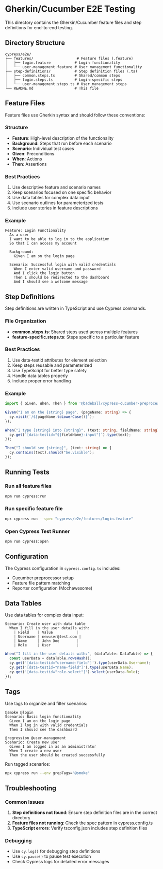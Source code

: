# Gherkin/Cucumber E2E Testing

This directory contains the Gherkin/Cucumber feature files and step definitions for end-to-end testing.

## Directory Structure

```
cypress/e2e/
├── features/                    # Feature files (.feature)
│   ├── login.feature           # Login functionality
│   └── user-management.feature # User management functionality
├── step-definitions/           # Step definition files (.ts)
│   ├── common.steps.ts         # Shared/common steps
│   ├── login.steps.ts          # Login-specific steps
│   └── user-management.steps.ts # User management steps
└── README.md                   # This file
```

## Feature Files

Feature files use Gherkin syntax and should follow these conventions:

### Structure
- **Feature**: High-level description of the functionality
- **Background**: Steps that run before each scenario
- **Scenario**: Individual test cases
- **Given**: Preconditions
- **When**: Actions
- **Then**: Assertions

### Best Practices
1. Use descriptive feature and scenario names
2. Keep scenarios focused on one specific behavior
3. Use data tables for complex data input
4. Use scenario outlines for parameterized tests
5. Include user stories in feature descriptions

### Example
```gherkin
Feature: Login Functionality
  As a user
  I want to be able to log in to the application
  So that I can access my account

  Background:
    Given I am on the login page

  Scenario: Successful login with valid credentials
    When I enter valid username and password
    And I click the login button
    Then I should be redirected to the dashboard
    And I should see a welcome message
```

## Step Definitions

Step definitions are written in TypeScript and use Cypress commands.

### File Organization
- **common.steps.ts**: Shared steps used across multiple features
- **feature-specific.steps.ts**: Steps specific to a particular feature

### Best Practices
1. Use data-testid attributes for element selection
2. Keep steps reusable and parameterized
3. Use TypeScript for better type safety
4. Handle data tables properly
5. Include proper error handling

### Example
```typescript
import { Given, When, Then } from '@badeball/cypress-cucumber-preprocessor';

Given("I am on the {string} page", (pageName: string) => {
  cy.visit(`/${pageName.toLowerCase()}`);
});

When("I type {string} into {string}", (text: string, fieldName: string) => {
  cy.get(`[data-testid="${fieldName}-input"]`).type(text);
});

Then("I should see {string}", (text: string) => {
  cy.contains(text).should("be.visible");
});
```

## Running Tests

### Run all feature files
```bash
npm run cypress:run
```

### Run specific feature file
```bash
npx cypress run --spec "cypress/e2e/features/login.feature"
```

### Open Cypress Test Runner
```bash
npm run cypress:open
```

## Configuration

The Cypress configuration in `cypress.config.ts` includes:
- Cucumber preprocessor setup
- Feature file pattern matching
- Reporter configuration (Mochawesome)

## Data Tables

Use data tables for complex data input:

```gherkin
Scenario: Create user with data table
  When I fill in the user details with:
    | Field    | Value           |
    | Username | newuser@test.com |
    | Name     | John Doe        |
    | Role     | User            |
```

```typescript
When("I fill in the user details with:", (dataTable: DataTable) => {
  const userData = dataTable.rowsHash();
  cy.get('[data-testid="username-field"]').type(userData.Username);
  cy.get('[data-testid="name-field"]').type(userData.Name);
  cy.get('[data-testid="role-select"]').select(userData.Role);
});
```

## Tags

Use tags to organize and filter scenarios:

```gherkin
@smoke @login
Scenario: Basic login functionality
  Given I am on the login page
  When I log in with valid credentials
  Then I should see the dashboard

@regression @user-management
Scenario: Create new user
  Given I am logged in as an administrator
  When I create a new user
  Then the user should be created successfully
```

Run tagged scenarios:
```bash
npx cypress run --env grepTags="@smoke"
```

## Troubleshooting

### Common Issues
1. **Step definitions not found**: Ensure step definition files are in the correct directory
2. **Feature files not running**: Check the spec pattern in cypress.config.ts
3. **TypeScript errors**: Verify tsconfig.json includes step definition files

### Debugging
- Use `cy.log()` for debugging step definitions
- Use `cy.pause()` to pause test execution
- Check Cypress logs for detailed error messages
